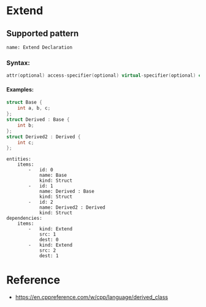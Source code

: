 # Extend

## Supported pattern
```
name: Extend Declaration
```
### Syntax: 
```cpp
attr(optional) access-specifier(optional) virtual-specifier(optional) class-or-decltype		
```

#### Examples: 

``` cpp
struct Base {
    int a, b, c;
};
struct Derived : Base {
    int b;
};
struct Derived2 : Derived {
    int c;
};
```

``` 
entities:
    items:
        -   id: 0
            name: Base
            kind: Struct
        -   id: 1
            name: Derived : Base
            kind: Struct
        -   id: 2
            name: Derived2 : Derived
            kind: Struct
dependencies:
    items:
        -   kind: Extend
            src: 1
            dest: 0
        -   kind: Extend
            src: 2
            dest: 1
```


# Reference
- https://en.cppreference.com/w/cpp/language/derived_class